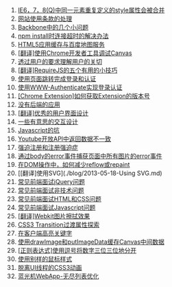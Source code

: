 1. [IE6，7，8(Q)中同一元素重复定义的style属性会被合并](./blog/2014-05-06-IE678-muti-style-attribute.md)
1. [网站使用条款的处理](./blog/2014-05-05-terms-of-use.md)
1. [Backbone中的几个小问题](./blog/2014-05-04-backbone-problems.md)
1. [npm install时连接超时的解决办法](./blog/2013-10-11-Connect-Timeout-When-Npm-Install.md)
1. [HTML5应用缓存与百度地图服务](./blog/2013-09-23-HTML5-Application-Cache-and-Baidu-Map-Service.md)
1. [[翻译]使用Chrome开发者工具调试Canvas](./blog/2013-09-20-Canvas-Inspection-using-Chrome-DevTools.md)
1. [透过用户的要求理解用户的关切](./blog/2013-09-16-Why-the-User-Need-this-Feature.md)
1. [[翻译]RequireJS的五个有用的小技巧](./blog/2013-09-12-Five-Helpful-Tips-When-Using-RequireJS.md)
1. [使用页面跳转完成登录和认证](./blog/2013-09-06-Using-Redirect-to-Login-and-Authentication.md)
1. [使用WWW-Authenticate实现登录认证](./blog/2013-09-06-Using-WWW-Authenticate-to-Login-Authentication.md)
1. [[Chrome Extension]如何获取Extension的版本号](./blog/2013-08-26-Get-Version-Info-in-Chrome-Extension.md)
1. [没有后端的应用](./blog/2013-06-30-No-Backend.md)
1. [[翻译]优秀的用户界面设计](./blog/2013-06-28-Good-UI.md)
1. [一些有意思的交互设计](./blog/2013-06-22-Some-Interesting-Interactive.md)
1. [Javascript的坑](./blog/2013-06-20-Javascript-Trick.md)
1. [Youtube开放API中返回数据不一致](./blog/2013-06-09-TotalResults-filed-in-Youtube-Open-API.md)
1. [强迫注册和注册强迫症](./blog/2013-06-07-essay.md)
1. [通过body的error事件捕获页面中所有图片的error事件](./blog/2013-06-06-Events-in-Capture-Phase.md)
1. [在DOM操作中，如何减少reflow或repaint](./blog/2013-05-25-Reduce-reflow-repaint.md)
1. [[翻译]使用SVG](./blog/2013-05-18-Using SVG.md)
1. [常见前端面试jQuery问题](./blog/2013-05-17-jQuery-Interview-Questions.md)
1. [常见前端面试非技术问题](./blog/2013-05-13-Unskilled-Interview-Questions.md)
1. [常见前端面试HTML和CSS问题](./blog/2013-05-13-HTML-CSS-Interview-Questions.md)
1. [常见前端面试Javascript问题](./blog/2013-05-12-Javascript-Interview-Questions.md)
1. [[翻译]Webkit图片擦拭效果](./blog/2013-05-10-Webkit-Image-Wipes.md)
1. [CSS3 Transition过渡属性探索](./blog/2013-04-27-CSS3-Transition-Research.md)
1. [在客户端高亮关键字](./blog/2013-04-24-Highlight-Keywords-in-Client.md)
1. [使用drawImage和putImageData缓存Canvas中间数据](./blog/2013-04-22-Canvas-drawImage-vs-putImageData.md)
1. [[正则表达式]使用逗号将数字三位三位地分开](./blog/2013-04-15-Grouping-Numbers-with-Comma.md)
1. [使用别样的鼠标样式](./blog/2013-04-12-Using-an-Especial-Cursor.md)  
1. [脱离UI线程的CSS3动画](./blog/2013-04-11-CSS-animations-off-the-UI-thread.md)  
1. [蓝光机WebApp-无尽列表优化](./blog/2013-04-07-Blu-ray-Web-App-Endless-List-Optimization.md)
